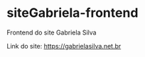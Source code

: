 # siteGabriela-frontend
Frontend do site Gabriela Silva

Link do site: https://gabrielasilva.net.br
